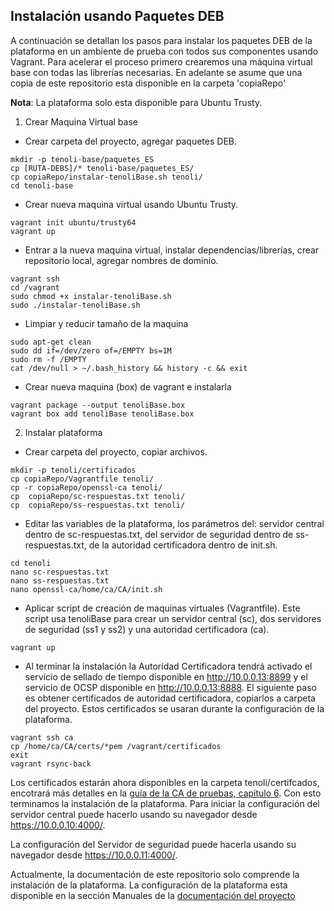 
## Instalación usando Paquetes DEB

A continuación se detallan los pasos para instalar los paquetes DEB de la plataforma en un ambiente de prueba con todos sus componentes usando Vagrant. Para acelerar el proceso primero crearemos una máquina virtual base con todas las librerías necesarias. En adelante se asume que una copia de este repositorio esta disponible en la carpeta 'copiaRepo'

**Nota**: La plataforma solo esta disponible para Ubuntu Trusty.


1. Crear Maquina Virtual base 

* Crear carpeta del proyecto, agregar paquetes DEB.

```
mkdir -p tenoli-base/paquetes_ES
cp [RUTA-DEBS]/* tenoli-base/paquetes_ES/
cp copiaRepo/instalar-tenoliBase.sh tenoli/
cd tenoli-base
```

* Crear nueva maquina virtual usando Ubuntu Trusty.

```
vagrant init ubuntu/trusty64
vagrant up

```

* Entrar a la nueva maquina virtual, instalar dependencias/librerías, crear repositorio local, agregar nombres de dominio.

```
vagrant ssh
cd /vagrant
sudo chmod +x instalar-tenoliBase.sh
sudo ./instalar-tenoliBase.sh
```

* Limpiar y reducir tamaño de la maquina 

```
sudo apt-get clean
sudo dd if=/dev/zero of=/EMPTY bs=1M
sudo rm -f /EMPTY
cat /dev/null > ~/.bash_history && history -c && exit
```

* Crear nueva maquina (box) de vagrant e instalarla

```
vagrant package --output tenoliBase.box
vagrant box add tenoliBase tenoliBase.box
```

2. Instalar plataforma 

* Crear carpeta del proyecto, copiar archivos. 

```
mkdir -p tenoli/certificados
cp copiaRepo/Vagrantfile tenoli/
cp -r copiaRepo/openssl-ca tenoli/
cp  copiaRepo/sc-respuestas.txt tenoli/
cp  copiaRepo/ss-respuestas.txt tenoli/
```

* Editar las variables de la plataforma, los parámetros del: servidor central dentro de  sc-respuestas.txt, del servidor de seguridad dentro de ss-respuestas.txt, de la autoridad certificadora dentro de init.sh.

```
cd tenoli
nano sc-respuestas.txt
nano ss-respuestas.txt
nano openssl-ca/home/ca/CA/init.sh
```

* Aplicar script de creación de maquinas virtuales (Vagrantfile). Este script usa tenoliBase para crear un servidor central (sc), dos servidores de seguridad (ss1 y ss2) y una autoridad certificadora (ca).

```
vagrant up

```

* Al terminar la instalación la Autoridad Certificadora tendrá activado el servicio de sellado de tiempo disponible en http://10.0.0.13:8899 y el servicio de  OCSP disponible en  http://10.0.0.13:8888. El siguiente paso es obtener certificados de autoridad certificadora, copiarlos a carpeta del proyecto. Estos certificados se usaran durante la configuración de la plataforma. 


```
vagrant ssh ca
cp /home/ca/CA/certs/*pem /vagrant/certificados
exit
vagrant rsync-back
```

Los certificados estarán ahora disponibles en la carpeta tenoli/certifcados, encotrará más detalles en la [guía de la CA de pruebas, capitulo 6](https://github.com/ria-ee/X-Road/blob/develop/ansible/TESTCA.md). Con esto terminamos la instalación de la plataforma. Para iniciar la configuración del servidor central puede hacerlo usando su navegador desde https://10.0.0.10:4000/.

La configuración del Servidor de seguridad puede hacerla usando su navegador desde https://10.0.0.11:4000/.

Actualmente, la documentación de este repositorio solo comprende la instalación de la plataforma. La configuración de la plataforma esta disponible en la sección Manuales de la [documentación del proyecto](https://github.com/ria-ee/X-Road/blob/develop/doc/README.md)


  


